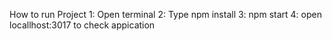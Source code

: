 How to run Project
1: Open terminal
2: Type npm install
3: npm start
4: open locallhost:3017 to check appication